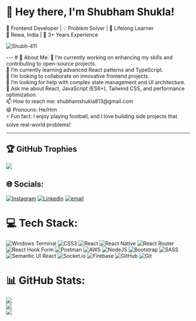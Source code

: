 # 👋 Hey there, I'm Shubham Shukla!

🚀 Frontend Developer | 💡 Problem Solver | 🎯 Lifelong Learner  
📍 Rewa, India | 💼 3+ Years Experience

<p align="left"> <img src="https://komarev.com/ghpvc/?username=Shubh-411&label=Profile%20views&color=0e75b6&style=flat" alt="Shubh-411" /> </p>
---
# 💫 About Me:
🔭 I’m currently working on enhancing my skills and contributing to open-source projects.  <br>🌱 I’m currently learning advanced React patterns and TypeScript.  <br>👯 I’m looking to collaborate on innovative frontend projects.  <br>🤔 I’m looking for help with complex state management and UI architecture.  <br>💬 Ask me about React, JavaScript (ES6+), Tailwind CSS, and performance optimization.  <br>📫 How to reach me: shubhamshukla813@gmail.com  <br>😄 Pronouns: He/Him  <br>⚡ Fun fact: I enjoy playing football, and I love building side projects that solve real-world problems!<br>

---
## 🏆 GitHub Trophies
![](https://github-profile-trophy.vercel.app/?username=Shubh-411&theme=default_repocard&no-frame=false&no-bg=false&margin-w=4)


## 🌐 Socials:
[![Instagram](https://img.shields.io/badge/Instagram-%23E4405F.svg?logo=Instagram&logoColor=white)](https://instagram.com/shukla__shubh) [![LinkedIn](https://img.shields.io/badge/LinkedIn-%230077B5.svg?logo=linkedin&logoColor=white)](https://linkedin.com/in/https://www.linkedin.com/in/shubham04shukla/) [![email](https://img.shields.io/badge/Email-D14836?logo=gmail&logoColor=white)](mailto:shubhamshukla813@gmail.com) 

# 💻 Tech Stack:
![Windows Terminal](https://img.shields.io/badge/Windows%20Terminal-%234D4D4D.svg?style=for-the-badge&logo=windows-terminal&logoColor=white) ![CSS3](https://img.shields.io/badge/css3-%231572B6.svg?style=for-the-badge&logo=css3&logoColor=white) ![React](https://img.shields.io/badge/react-%2320232a.svg?style=for-the-badge&logo=react&logoColor=%2361DAFB) ![React Native](https://img.shields.io/badge/react_native-%2320232a.svg?style=for-the-badge&logo=react&logoColor=%2361DAFB) ![React Router](https://img.shields.io/badge/React_Router-CA4245?style=for-the-badge&logo=react-router&logoColor=white) ![React Hook Form](https://img.shields.io/badge/React%20Hook%20Form-%23EC5990.svg?style=for-the-badge&logo=reacthookform&logoColor=white) ![Postman](https://img.shields.io/badge/Postman-FF6C37?style=for-the-badge&logo=postman&logoColor=white) ![AWS](https://img.shields.io/badge/AWS-%23FF9900.svg?style=for-the-badge&logo=amazon-aws&logoColor=white) ![NodeJS](https://img.shields.io/badge/node.js-6DA55F?style=for-the-badge&logo=node.js&logoColor=white) ![Bootstrap](https://img.shields.io/badge/bootstrap-%238511FA.svg?style=for-the-badge&logo=bootstrap&logoColor=white) ![SASS](https://img.shields.io/badge/SASS-hotpink.svg?style=for-the-badge&logo=SASS&logoColor=white) ![Semantic UI React](https://img.shields.io/badge/Semantic%20UI%20React-%2335BDB2.svg?style=for-the-badge&logo=SemanticUIReact&logoColor=white) ![Socket.io](https://img.shields.io/badge/Socket.io-black?style=for-the-badge&logo=socket.io&badgeColor=010101) ![Firebase](https://img.shields.io/badge/firebase-a08021?style=for-the-badge&logo=firebase&logoColor=ffcd34) ![GitHub](https://img.shields.io/badge/github-%23121011.svg?style=for-the-badge&logo=github&logoColor=white) ![Git](https://img.shields.io/badge/git-%23F05033.svg?style=for-the-badge&logo=git&logoColor=white)
# 📊 GitHub Stats:
![](https://github-readme-stats.vercel.app/api?username=Shubh-411&theme=dracula&hide_border=false&include_all_commits=true&count_private=true)<br/>
![](https://nirzak-streak-stats.vercel.app/?user=Shubh-411&theme=dracula&hide_border=false)<br/>
![](https://github-readme-stats.vercel.app/api/top-langs/?username=Shubh-411&theme=dracula&hide_border=false&include_all_commits=true&count_private=true&layout=compact)




